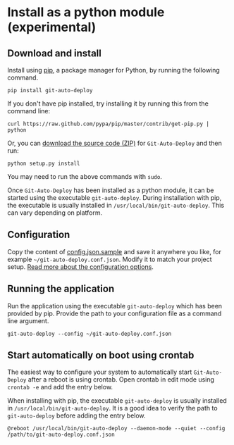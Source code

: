 # Install as a python module (experimental)

## Download and install

Install using [pip](http://www.pip-installer.org/en/latest/), a package manager for Python, by running the following command.

    pip install git-auto-deploy

If you don't have pip installed, try installing it by running this from the command
line:

    curl https://raw.github.com/pypa/pip/master/contrib/get-pip.py | python

Or, you can [download the source code
(ZIP)](https://github.com/olipo186/Git-Auto-Deploy/zipball/master "Git-Auto-Deploy
source code") for `Git-Auto-Deploy` and then run:

    python setup.py install

You may need to run the above commands with `sudo`.

Once ```Git-Auto-Deploy``` has been installed as a python module, it can be started using the executable ```git-auto-deploy```. During installation with pip, the executable is usually installed in ```/usr/local/bin/git-auto-deploy```. This can vary depending on platform.

## Configuration

Copy the content of [config.json.sample](../config.json.sample) and save it anywhere you like, for example ```~/git-auto-deploy.conf.json```. Modify it to match your project setup. [Read more about the configuration options](../docs/Configuration.md).

## Running the application

Run the application using the executable ```git-auto-deploy``` which has been provided by pip. Provide the path to your configuration file as a command line argument.

    git-auto-deploy --config ~/git-auto-deploy.conf.json

## Start automatically on boot using crontab

The easiest way to configure your system to automatically start ```Git-Auto-Deploy``` after a reboot is using crontab. Open crontab in edit mode using ```crontab -e``` and add the entry below.

When installing with pip, the executable ```git-auto-deploy``` is usually installed in ```/usr/local/bin/git-auto-deploy```. It is a good idea to verify the path to ```git-auto-deploy``` before adding the entry below.

    @reboot /usr/local/bin/git-auto-deploy --daemon-mode --quiet --config /path/to/git-auto-deploy.conf.json

